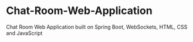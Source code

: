# Chat-Room-Web-Application
Chat Room Web Application built on Spring Boot, WebSockets, HTML, CSS and JavaScript
